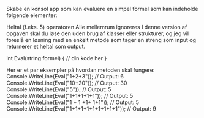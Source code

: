 Skabe en konsol app som kan evaluere en simpel formel som kan indeholde følgende elementer:

Heltal (f.eks. 5)
operatoren
Alle mellemrum ignoreres
I denne version af opgaven skal du løse den uden brug af klasser eller strukturer, og jeg vil foreslå en løsning med en enkelt metode som tager en streng som input og returnerer et heltal som output.

int Eval(string formel)
{
    // din kode her
}

Her er et par eksempler på hvordan metoden skal fungere:
Console.WriteLine(Eval("1+2+3"));                   // Output: 6
Console.WriteLine(Eval("10+20"));                   // Output: 30
Console.WriteLine(Eval("5"));                       // Output: 5
Console.WriteLine(Eval("1+1+1+1+1"));               // Output: 5
Console.WriteLine(Eval("1   + 1      +1+  1+1"));   // Output: 5
Console.WriteLine(Eval("1+1+1+1+1+1+1+1+1"));       // Output: 9
